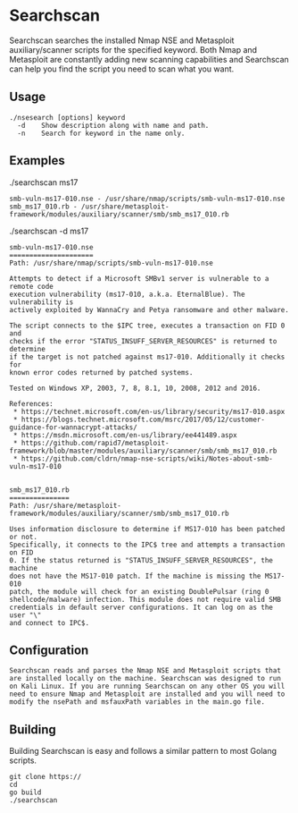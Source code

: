 Searchscan
==========
Searchscan searches the installed Nmap NSE and Metasploit auxiliary/scanner scripts for the specified keyword. Both Nmap and Metasploit are constantly adding new scanning capabilities and Searchscan can help you find the script you need to scan what you want.

Usage
-----
    ./nsesearch [options] keyword
      -d    Show description along with name and path.
      -n    Search for keyword in the name only.

Examples
--------
./searchscan ms17

    smb-vuln-ms17-010.nse - /usr/share/nmap/scripts/smb-vuln-ms17-010.nse
    smb_ms17_010.rb - /usr/share/metasploit-framework/modules/auxiliary/scanner/smb/smb_ms17_010.rb

./searchscan -d ms17

    smb-vuln-ms17-010.nse
    =====================
    Path: /usr/share/nmap/scripts/smb-vuln-ms17-010.nse

    Attempts to detect if a Microsoft SMBv1 server is vulnerable to a remote code
    execution vulnerability (ms17-010, a.k.a. EternalBlue). The vulnerability is
    actively exploited by WannaCry and Petya ransomware and other malware.

    The script connects to the $IPC tree, executes a transaction on FID 0 and
    checks if the error "STATUS_INSUFF_SERVER_RESOURCES" is returned to determine
    if the target is not patched against ms17-010. Additionally it checks for
    known error codes returned by patched systems.

    Tested on Windows XP, 2003, 7, 8, 8.1, 10, 2008, 2012 and 2016.

    References:
     * https://technet.microsoft.com/en-us/library/security/ms17-010.aspx
     * https://blogs.technet.microsoft.com/msrc/2017/05/12/customer-guidance-for-wannacrypt-attacks/
     * https://msdn.microsoft.com/en-us/library/ee441489.aspx
     * https://github.com/rapid7/metasploit-framework/blob/master/modules/auxiliary/scanner/smb/smb_ms17_010.rb
     * https://github.com/cldrn/nmap-nse-scripts/wiki/Notes-about-smb-vuln-ms17-010


    smb_ms17_010.rb
    ===============
    Path: /usr/share/metasploit-framework/modules/auxiliary/scanner/smb/smb_ms17_010.rb

    Uses information disclosure to determine if MS17-010 has been patched or not.
    Specifically, it connects to the IPC$ tree and attempts a transaction on FID
    0. If the status returned is "STATUS_INSUFF_SERVER_RESOURCES", the machine
    does not have the MS17-010 patch. If the machine is missing the MS17-010
    patch, the module will check for an existing DoublePulsar (ring 0
    shellcode/malware) infection. This module does not require valid SMB
    credentials in default server configurations. It can log on as the user "\"
    and connect to IPC$.

Configuration
-------------
    Searchscan reads and parses the Nmap NSE and Metasploit scripts that are installed locally on the machine. Searchscan was designed to run on Kali Linux. If you are running Searchscan on any other OS you will need to ensure Nmap and Metasploit are installed and you will need to modify the nsePath and msfauxPath variables in the main.go file.

Building
--------
Building Searchscan is easy and follows a similar pattern to most Golang scripts.

    git clone https://
    cd 
    go build
    ./searchscan
